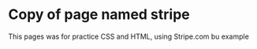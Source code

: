 # Copy of page named stripe

This pages was for practice CSS and HTML, using Stripe.com bu example

